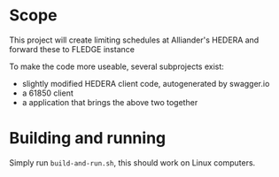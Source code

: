 # Scope

This project will create limiting schedules at Alliander's HEDERA and forward these to FLEDGE instance

To make the code more useable, several subprojects exist:
 - slightly modified HEDERA client code, autogenerated by swagger.io
 - a 61850 client
 - a application that brings the above two together
 
# Building and running
Simply run `build-and-run.sh`, this should work on Linux computers.
